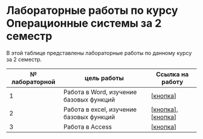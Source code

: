 # Лабораторные работы по курсу Операционные системы за 2 семестр
В этой таблице представлены лабораторные работы по данному курсу за 2 семестр.

| № лабораторной|цель работы|Ссылка на работу | 
|------|-----------|-----------------|
|1|Работа в Word, изучение базовых функций |[[кнопка](2.5.docx)]|
|2|Работа в excel, изучение базовых функций|[[кнопка](LAB_3-3.xls)],[[кнопка](LAB_3-4.xls)]|
|3|Работа в Access|[[кнопка](Student.accdb)]|
